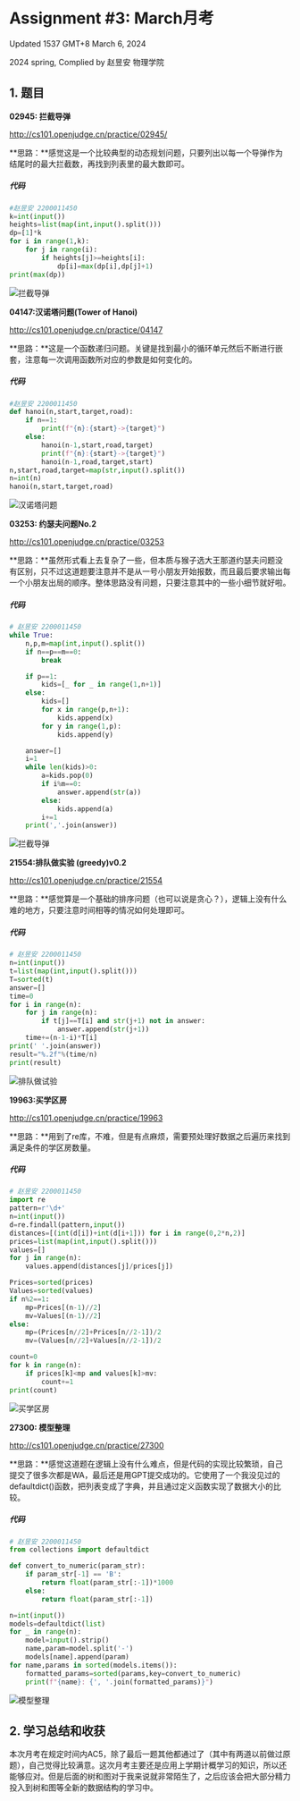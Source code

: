 # Assignment #3: March月考

Updated 1537 GMT+8 March 6, 2024

2024 spring, Complied by 赵昱安 物理学院



## 1. 题目

**02945: 拦截导弹**

http://cs101.openjudge.cn/practice/02945/

**思路：**感觉这是一个比较典型的动态规划问题，只要列出以每一个导弹作为结尾时的最大拦截数，再找到列表里的最大数即可。

##### 代码

```python
#赵昱安 2200011450 
k=int(input())
heights=list(map(int,input().split()))
dp=[1]*k
for i in range(1,k):
    for j in range(i):
        if heights[j]>=heights[i]:
            dp[i]=max(dp[i],dp[j]+1)
print(max(dp))
```

![拦截导弹](C:\Users\赵昱安\Desktop\拦截导弹.png)



**04147:汉诺塔问题(Tower of Hanoi)**

http://cs101.openjudge.cn/practice/04147

**思路：**这是一个函数递归问题。关键是找到最小的循环单元然后不断进行嵌套，注意每一次调用函数所对应的参数是如何变化的。

##### 代码

```python
#赵昱安 2200011450
def hanoi(n,start,target,road):
    if n==1:
        print(f"{n}:{start}->{target}")
    else:
        hanoi(n-1,start,road,target)
        print(f"{n}:{start}->{target}")
        hanoi(n-1,road,target,start)
n,start,road,target=map(str,input().split())
n=int(n)
hanoi(n,start,target,road)
```

![汉诺塔问题](C:\Users\赵昱安\Desktop\汉诺塔问题.png)



**03253: 约瑟夫问题No.2**

http://cs101.openjudge.cn/practice/03253

**思路：**虽然形式看上去复杂了一些，但本质与猴子选大王那道约瑟夫问题没有区别，只不过这道题要注意并不是从一号小朋友开始报数，而且最后要求输出每一个小朋友出局的顺序。整体思路没有问题，只要注意其中的一些小细节就好啦。

##### 代码

```python
# 赵昱安 2200011450
while True:
    n,p,m=map(int,input().split())
    if n==p==m==0:
        break

    if p==1:
        kids=[_ for _ in range(1,n+1)]
    else:
        kids=[]  
        for x in range(p,n+1):
            kids.append(x)
        for y in range(1,p):
            kids.append(y)

    answer=[]
    i=1
    while len(kids)>0:
        a=kids.pop(0)
        if i%m==0:
            answer.append(str(a))
        else:
            kids.append(a)
        i+=1
    print(','.join(answer))
```

![拦截导弹](C:\Users\赵昱安\Desktop\拦截导弹.png)



**21554:排队做实验 (greedy)v0.2**

http://cs101.openjudge.cn/practice/21554

**思路：**感觉算是一个基础的排序问题（也可以说是贪心？），逻辑上没有什么难的地方，只要注意时间相等的情况如何处理即可。

##### 代码

```python
# 赵昱安 2200011450
n=int(input())
t=list(map(int,input().split()))
T=sorted(t)
answer=[]
time=0
for i in range(n):
    for j in range(n):
        if t[j]==T[i] and str(j+1) not in answer:
            answer.append(str(j+1))
    time+=(n-1-i)*T[i]
print(' '.join(answer))
result="%.2f"%(time/n)
print(result)
```

![排队做试验](C:\Users\赵昱安\Desktop\排队做试验.png)



**19963:买学区房**

http://cs101.openjudge.cn/practice/19963

**思路：**用到了re库，不难，但是有点麻烦，需要预处理好数据之后遍历来找到满足条件的学区房数量。

##### 代码

```python
# 赵昱安 2200011450
import re
pattern=r'\d+'
n=int(input())
d=re.findall(pattern,input())
distances=[(int(d[i])+int(d[i+1])) for i in range(0,2*n,2)]
prices=list(map(int,input().split()))
values=[]
for j in range(n):
    values.append(distances[j]/prices[j])

Prices=sorted(prices)
Values=sorted(values)
if n%2==1:
    mp=Prices[(n-1)//2]
    mv=Values[(n-1)//2]
else:
    mp=(Prices[n//2]+Prices[n//2-1])/2
    mv=(Values[n//2]+Values[n//2-1])/2

count=0
for k in range(n):
    if prices[k]<mp and values[k]>mv:
        count+=1
print(count)
```

![买学区房](C:\Users\赵昱安\Desktop\买学区房.png)



**27300: 模型整理**

http://cs101.openjudge.cn/practice/27300

**思路：**感觉这道题在逻辑上没有什么难点，但是代码的实现比较繁琐，自己提交了很多次都是WA，最后还是用GPT提交成功的。它使用了一个我没见过的defaultdict()函数，把列表变成了字典，并且通过定义函数实现了数据大小的比较。

##### 代码

```python
# 赵昱安 2200011450
from collections import defaultdict

def convert_to_numeric(param_str):
    if param_str[-1] == 'B':
        return float(param_str[:-1])*1000
    else:
        return float(param_str[:-1])

n=int(input())
models=defaultdict(list)
for _ in range(n):
    model=input().strip()
    name,param=model.split('-')
    models[name].append(param)
for name,params in sorted(models.items()):
    formatted_params=sorted(params,key=convert_to_numeric)
    print(f"{name}: {', '.join(formatted_params)}")
```

![模型整理](C:\Users\赵昱安\Desktop\模型整理.png)



## 2. 学习总结和收获

本次月考在规定时间内AC5，除了最后一题其他都通过了（其中有两道以前做过原题），自己觉得比较满意。这次月考主要还是应用上学期计概学习的知识，所以还能够应对。但是后面的树和图对于我来说就非常陌生了，之后应该会把大部分精力投入到树和图等全新的数据结构的学习中。





